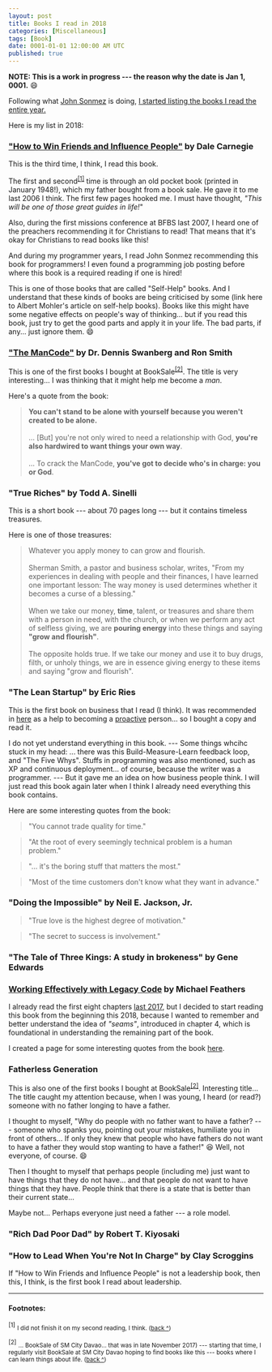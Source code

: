```yaml
---
layout: post
title: Books I read in 2018
categories: [Miscellaneous]
tags: [Book]
date: 0001-01-01 12:00:00 AM UTC
published: true
---
```


<!-- February 21, 2018 04:00:00 AM Philippine Time -->


**NOTE: This is a work in progress --- the reason why the date is Jan 1, 0001.** :smile:



Following what [John Sonmez](https://simpleprogrammer.com/) is doing, [I started listing the books I read the entire year.](/2018/01/31/books-i-read-in-2017)

Here is my list in 2018:


### ["How to Win Friends and Influence People"](https://www.bookdepository.com/book/9780091906818?a_aid=jflaga) by Dale Carnegie

This is the third time, I think, I read this book.

The first and second<sup id="footnote-indicator-1">[[1]](#footnote-1)</sup> time is through an old pocket book (printed in January 1948!), which my father bought from a book sale. He gave it to me last 2006 I think. The first few pages hooked me. I must have thought, _"This will be one of those great guides in life!_"

Also, during the first missions conference at BFBS last 2007, I heard one of the preachers recommending it for Christians to read! That means that it's okay for Christians to read books like this!

And during my programmer years, I read John Sonmez recommending this book for programmers! I even found a programming job posting before where this book is a required reading if one is hired!

This is one of those books that are called "Self-Help" books. And I understand that these kinds of books are being criticised by some (link here to Albert Mohler's article on self-help books). Books like this might have some negative effects on people's way of thinking... but if you read this book, just try to get the good parts and apply it in your life. The bad parts, if any... just ignore them. :smile:


### ["The ManCode"](/memorabilia/books/the-mancode-quotes/) by Dr. Dennis Swanberg and Ron Smith

This is one of the first books I bought at BookSale<sup id="footnote-indicator-1">[[2]](#footnote-2)</sup>. The title is very interesting... I was thinking that it might help me become a _man_.

Here's a quote from the book:


> **You can't stand to be alone with yourself because you weren't created to be alone.** 
<br /><br />
> ... [But] you're not only wired to need a relationship with God, **you're also hardwired to want things your own way**.
<br /><br />
> ... To crack the ManCode, **you've got to decide who's in charge: you or God**.


### "True Riches" by Todd A. Sinelli

This is a short book --- about 70 pages long --- but it contains timeless treasures.

Here is one of those treasures:

> Whatever you apply money to can grow and flourish.
<br /><br />
> Sherman Smith, a pastor and business scholar, writes, "From my experiences in dealing with people and their finances, I have learned one important lesson: The way money is used determines whether it becomes a curse of a blessing."
<br /><br />
> When we take our money, **time**, talent, or treasures and share them with a person in need, with the church, or when we perform any act of selfless giving, we are **pouring energy** into these things and saying **"grow and flourish"**.
<br /><br />
> The opposite holds true. If we take our money and use it to buy drugs, filth, or unholy things, we are in essence giving energy to these items and saying "grow and flourish".


<!--more-->

### "The Lean Startup" by Eric Ries

This is the first book on business that I read (I think). It was recommended in [here](https://simpleprogrammer.com/2018/01/08/overcoming-obstacles-stoic-mindset/) as a help to becoming a [proactive](2018/01/11/proactive) person... so I bought a copy and read it.

I do not yet understand everything in this book. --- Some things whcihc stuck in my head: ... there was this Build-Measure-Learn feedback loop, and "The Five Whys". Stuffs in programming was also mentioned, such as XP and continuous deployment... of course, because the writer was a programmer. --- But it gave me an idea on how business people think. I will just read this book again later when I think I already need everything this book contains.

Here are some interesting quotes from the book:

> "You cannot trade quality for time."

> "At the root of every seemingly technical problem is a human problem."

> "... it's the boring stuff that matters the most."

> "Most of the time customers don't know what they want in advance."


### "Doing the Impossible" by Neil E. Jackson, Jr.

> "True love is the highest degree of motivation."

> "The secret to success is involvement."



### "The Tale of Three Kings: A study in brokeness" by Gene Edwards



### [Working Effectively with Legacy Code](https://www.bookdepository.com/Working-Effectively-with-Legacy-Code-Michael-Feathers/9780131177055?a_aid=jflaga) by Michael Feathers


I already read the first eight chapters [last 2017](2018-01-31-books-i-read-in-2017), but I decided to start reading this book from the beginning this 2018, because I wanted to remember and better understand the idea of _"seams"_, introduced in chapter 4, which is foundational in understanding the remaining part of the book.

I created a page for some interesting quotes from the book [here](/memorabilia/books/quotes-from-working-effectively-with-legacy-code/).



### Fatherless Generation

This is also one of the first books I bought at BookSale<sup id="footnote-indicator-1">[[2]](#footnote-2)</sup>. Interesting title... The title caught my attention because, when I was young, I heard (or read?) someone with no father longing to have a father.

I thought to myself, "Why do people with no father want to have a father? --- someone who spanks you, pointing out your mistakes, humiliate you in front of others... If only they knew that people who have fathers do not want to have a father they would stop wanting to have a father!" :laughing: Well, not everyone, of course. :smile:

Then I thought to myself that perhaps people (including me) just want to have things that they do not have... and that people do not want to have things that they have. People think that there is a state that is better than their current state...

Maybe not... Perhaps everyone just need a father --- a role model.


### "Rich Dad Poor Dad" by Robert T. Kiyosaki


### "How to Lead When You're Not In Charge" by Clay Scroggins

If "How to Win Friends and Influence People" is not a leadership book, then this, I think, is the first book I read about leadership.



----------

#### Footnotes:

<sup id="footnote-1">[1]</sup>
<small>I did not finish it on my second reading, I think. ([back ^](#footnote-indicator-1))</small>



<sup id="footnote-2">[2]</sup>
<small>... BookSale of SM City Davao... that was in late November 2017) --- starting that time, I regularly visit BookSale at SM City Davao hoping to find books like this --- books where I can learn things about life. ([back ^](#footnote-indicator-2))</small>

